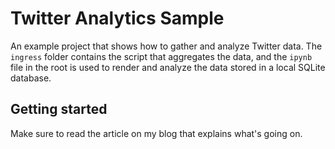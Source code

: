 # Twitter Analytics Sample

An example project that shows how to gather and analyze Twitter data. The `ingress` folder contains the script that aggregates the data, and the `ipynb` file in the root is used to render and analyze the data stored in a local SQLite database.

## Getting started

Make sure to read the article on my blog that explains what's going on.
